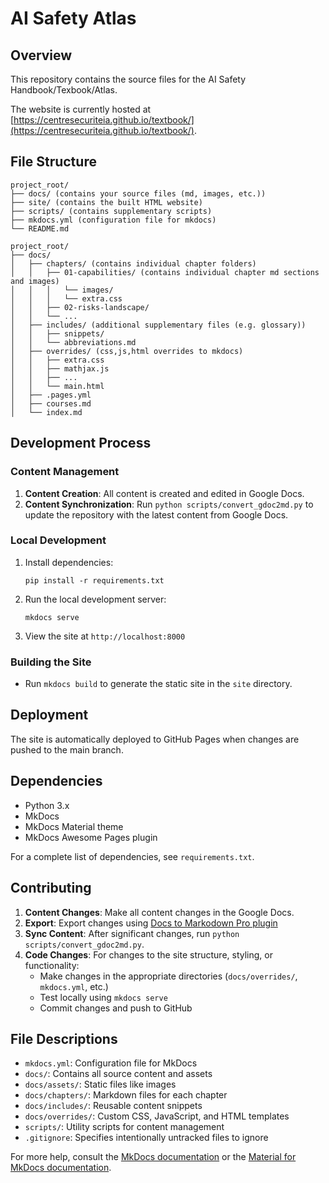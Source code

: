 <!-- File: textbook/README.md -->

# AI Safety Atlas

## Overview
This repository contains the source files for the AI Safety Handbook/Texbook/Atlas.

The website is currently hosted at [https://centresecuriteia.github.io/textbook/](https://centresecuriteia.github.io/textbook/).

## File Structure

```
project_root/
├── docs/ (contains your source files (md, images, etc.))
├── site/ (contains the built HTML website)
├── scripts/ (contains supplementary scripts)
├── mkdocs.yml (configuration file for mkdocs)
└── README.md
```

```
project_root/
├── docs/
│   ├── chapters/ (contains individual chapter folders)
│   │   ├── 01-capabilities/ (contains individual chapter md sections and images)
│   │   │   └── images/
│   │   │   └── extra.css
│   │   ├── 02-risks-landscape/
│   │   └── ...
│   ├── includes/ (additional supplementary files (e.g. glossary))
│   │   ├── snippets/
│   │   └── abbreviations.md
│   ├── overrides/ (css,js,html overrides to mkdocs)
│   │   ├── extra.css
│   │   ├── mathjax.js
│   │   ├── ...
│   │   └── main.html
│   ├── .pages.yml
│   ├── courses.md
│   └── index.md
```

## Development Process

### Content Management
1. **Content Creation**: All content is created and edited in Google Docs.
2. **Content Synchronization**: Run `python scripts/convert_gdoc2md.py` to update the repository with the latest content from Google Docs.

### Local Development
1. Install dependencies:
   ```
   pip install -r requirements.txt
   ```
2. Run the local development server:
   ```
   mkdocs serve
   ```
3. View the site at `http://localhost:8000`

### Building the Site
- Run `mkdocs build` to generate the static site in the `site` directory.

## Deployment
The site is automatically deployed to GitHub Pages when changes are pushed to the main branch.

## Dependencies
- Python 3.x
- MkDocs
- MkDocs Material theme
- MkDocs Awesome Pages plugin

For a complete list of dependencies, see `requirements.txt`.

## Contributing
1. **Content Changes**: Make all content changes in the Google Docs.
2. **Export**: Export changes using [Docs to Markodown Pro plugin](https://workspace.google.com/u/0/marketplace/app/docs_to_markdown_pro/483386994804)
3. **Sync Content**: After significant changes, run `python scripts/convert_gdoc2md.py`.
4. **Code Changes**: For changes to the site structure, styling, or functionality:
   - Make changes in the appropriate directories (`docs/overrides/`, `mkdocs.yml`, etc.)
   - Test locally using `mkdocs serve`
   - Commit changes and push to GitHub

## File Descriptions
- `mkdocs.yml`: Configuration file for MkDocs
- `docs/`: Contains all source content and assets
- `docs/assets/`: Static files like images
- `docs/chapters/`: Markdown files for each chapter
- `docs/includes/`: Reusable content snippets
- `docs/overrides/`: Custom CSS, JavaScript, and HTML templates
- `scripts/`: Utility scripts for content management
- `.gitignore`: Specifies intentionally untracked files to ignore

For more help, consult the [MkDocs documentation](https://www.mkdocs.org/) or the [Material for MkDocs documentation](https://squidfunk.github.io/mkdocs-material/).
